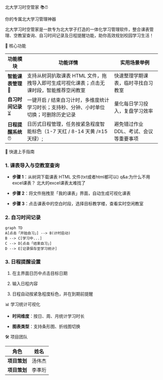 北大学习时空管家 📚⏰



你的专属北大学习管理神器



北大学习时空管家是一款专为北大学子打造的一体化学习管理软件，整合课表管理、空教室查询、自习时间记录及日程提醒功能，助你高效规划校园学习生活！


🌟 核心功能





| 功能模块&#xA;          | 功能详情&#xA;                                                 | 实用场景举例&#xA;                |
| ------------------ | --------------------------------------------------------- | -------------------------- |
| **智能课表管理** 📅&#xA; | 支持从树洞扒取课表 HTML 文件，拖拽导入即可生成可视化课表；点击无课时段，智能推荐空闲教室&#xA;      | 快速整理学期课表，临时寻找自习教室&#xA;     |
| **自习时间记录** ⏳&#xA;  | 一键开启 / 结束自习计时，多维度统计学习时长；支持秒、分钟、小时单位切换；可删除历史记录&#xA;        | 量化每日学习投入，复盘学习效率&#xA;       |
| **日程提醒系统** ⏰&#xA;  | 日历式日程管理，任务按紧急程度智能标色（1-7 天红 / 8-14 天黄 /≥15 天绿）; | 避免错过作业 DDL、考试、会议等重要事项&#xA; |

🚀 快速上手指南



### 1. 课表导入与空教室查询&#xA;



*   **步骤 1**：从树洞下载课表 HTML 文件(txt或者html都可以) q&a:为什么不用excel课表？   北大的excel课表太难找了


*   **步骤 2**：将文件拖拽至「我的课表」界面，自动生成可视化课表


*   **步骤 3**：点击课表中的空白时段，选择目标教学楼，查看实时空闲教室


### 2. 自习时间记录&#xA;



```mermaid
graph TD
A[点击「开始自习」] --> B(计时启动)
B --> C[学习中...]
C --> D[点击「结束自习」]
D --> E[记录保存至学习统计]
```

### 3. 日程提醒设置&#xA;


1.  在主界面日历中点击目标日期


2.  输入日程内容


3.  日程自动按紧急程度标色，并在到期前提醒


📊 学习统计可视化


*   **时间维度**：按日、周、月统计学习时长


*   **图表类型**：支持条形图、折线图切换



🛠️ 项目团队


| 角色&#xA;  | 姓名&#xA; |
| -------- | -------- |
| **项目策划** | 汤伟杰&#xA; 
| **项目策划** | 李凖珩&#xA; 


